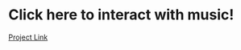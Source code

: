 # Click here to interact with music!
[Project Link](https://listenitsalive.github.io/ListenItsAlive/)
